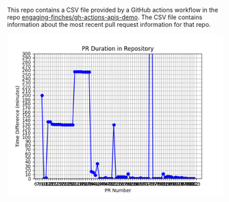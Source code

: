 This repo contains a CSV file provided by a GitHub actions workflow in the repo [engaging-finches/gh-actions-apis-demo](https://github.com/engaging-finches/gh-actions-apis-demo). The CSV file contains information about the most recent pull request information for that repo.

![alt text](https://github.com/engaging-finches/demo-pr-data/blob/graph-setup/graphs/pr_duration_plot.png?raw=true)
